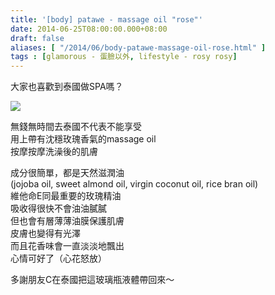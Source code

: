```yaml
---
title: '[body] patawe - massage oil "rose"'
date: 2014-06-25T08:00:00.000+08:00
draft: false
aliases: [ "/2014/06/body-patawe-massage-oil-rose.html" ]
tags : [glamorous - 蛋臉以外, lifestyle - rosy rosy]
---
```


大家也喜歡到泰國做SPA嗎？  

[![](https://3.bp.blogspot.com/-lBmtPEnlKkA/XEMpCz844kI/AAAAAAAAFxY/9h4gVIDBjBg1vS9CRhKa0vsp6CKeDe_AgCLcBGAs/s640/14417282765_0a698e6ba5_z.jpg)](https://3.bp.blogspot.com/-lBmtPEnlKkA/XEMpCz844kI/AAAAAAAAFxY/9h4gVIDBjBg1vS9CRhKa0vsp6CKeDe_AgCLcBGAs/s1600/14417282765_0a698e6ba5_z.jpg)

無錢無時間去泰國不代表不能享受  
用上帶有沈穩玫瑰香氣的massage oil  
按摩按摩洗澡後的肌膚  
  
成分很簡單，都是天然滋潤油  
(jojoba oil, sweet almond oil, virgin coconut oil, rice bran oil)  
維他命E同最重要的玫瑰精油  
吸收得很快不會油油膩膩  
但也會有層薄薄油膜保護肌膚  
皮膚也變得有光澤  
而且花香味會一直淡淡地飄出  
心情可好了（心花怒放）  
  
多謝朋友C在泰國把這玻璃瓶液體帶回來～